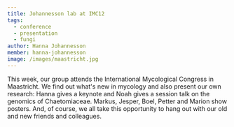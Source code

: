 ```yaml
---
title: Johannesson lab at IMC12
tags:
  - conference
  - presentation
  - fungi
author: Hanna Johannesson
member: hanna-johannesson
image: /images/maastricht.jpg
---
```


This week, our group attends the International Mycological Congress in Maastricht. We find out what's new in mycology and also present our own research: Hanna gives a keynote and Noah gives a session talk on the genomics of Chaetomiaceae. Markus, Jesper, Boel, Petter and Marion show posters. And, of course, we all take this opportunity to hang out with our old and new friends and colleagues.
